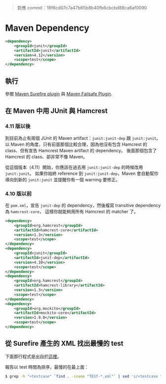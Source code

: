 > 對應 commit：18f6cd07c7a47b65b8b40fb6cbcbd88ca6af0090


Maven Dependency
================

```xml
<dependency>
	<groupId>junit</groupId>
	<artifactId>junit</artifactId>
	<version>4.12</version>
	<scope>test</scope>
</dependency> 
```


執行
----

參閱 [Maven Surefire plugin](http://maven.apache.org/plugins/maven-surefire-plugin/) 與 
[Maven Failsafe Plugin](http://maven.apache.org/surefire/maven-failsafe-plugin/).


在 Maven 中用 JUnit 與 Hamcrest
-------------------------------

### 4.11 版以後 ###
到目前為止有兩個 JUnit 的 Maven artifact：`junit:junit-dep` 跟 `junit:junit`。
以 Maven 的角度，只有前面那個比較合理，因為他沒有包含 Hamcrest 的 class、但有宣告 Hamcrest Maven artifact 的 dependency。
後面那個包含了 Hamcrest 的 class、卻非常不像 Maven。

從這個版本（4.11）開始，你應該在過去用 `junit:junit-dep` 的時候改用 `junit:junit`。
如果你始終 reference 到 `junit:junit-dep`，Maven 會自動幫你導向到新的 `junit:junit` 並提醒你有一個 warning 要修正。


### 4.10 版以前 ###

在 `pom.xml`，宣告 `junit-dep` 的 dependency，然後複寫 transitive dependency 為 `hamcrest-core`，
這樣你就能夠用所有 Hamcrest 的 matcher 了。

```xml
<dependency>
	<groupId>org.hamcrest</groupId>
	<artifactId>hamcrest-core</artifactId>
	<version>1.3</version>
	<scope>test</scope>
</dependency>
<dependency>
	<groupId>junit</groupId>
	<artifactId>junit-dep</artifactId>
	<version>4.10</version>
	<scope>test</scope>
</dependency>         
<dependency>
	<groupId>org.hamcrest</groupId>
	<artifactId>hamcrest-library</artifactId>
	<version>1.3</version>
	<scope>test</scope>
</dependency>
<dependency>
	<groupId>org.mockito</groupId>
	<artifactId>mockito-core</artifactId>
	<version>1.9.0</version>
	<scope>test</scope>
</dependency>
```


從 Surefire 產生的 XML 找出最慢的 test
--------------------------------------

下面那行程式是出自於[這裡](http://stackoverflow.com/questions/5094410/how-to-list-the-slowest-junit-tests-in-a-multi-module-maven-build)。

報告以 test 時間為排序，最慢的在最上面：

```bash
$ grep -h "<testcase" `find . -iname "TEST-*.xml"` | sed 's/<testcase time="\(.*\)" classname="\(.*\)" name="\(.*\)".*/\1\t\2.\3/' | sort -rn | head
```
